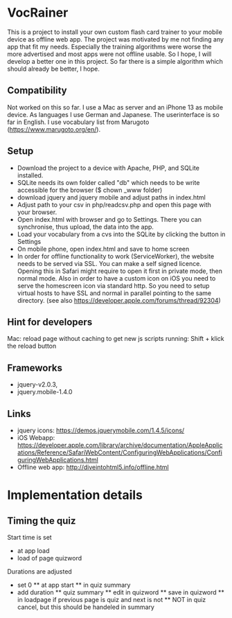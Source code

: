 # VocRainer

This is a project to install your own custom flash card trainer to your mobile device as offline web app. 
The project was motivated by me not finding any app that fit my needs. Especially the training algorithms were worse the more advertised and most apps were not offline usable. 
So I hope, I will develop a better one in this project. So far there is a simple algorithm which should already be better, I hope.


## Compatibility

Not worked on this so far. I use a Mac as server and an iPhone 13 as mobile device. As languages I use German and Japanese. The userinterface is so far in English. I use vocabulary list from Marugoto (https://www.marugoto.org/en/).


## Setup

* Download the project to a device with Apache, PHP, and SQLite installed. 
* SQLite needs its own folder called "db" which needs to be write accessible for the browser ($ chown \_www folder)
* download jquery and jquery mobile and adjust paths in index.html
* Adjust path to your csv in php/readcsv.php and open this page with your browser. 
* Open index.html with browser and go to Settings. There you can synchronise, thus upload, the data into the app.
* Load your vocabulary from a cvs into the SQLite by clicking the button in Settings
* On mobile phone, open index.html and save to home screen
* In order for offline functionality to work (ServiceWorker), the website needs to be served via SSL. You can make a self signed licence. Opening this in Safari might require to open it first in private mode, then normal mode. Also in order to have a custom icon on iOS you need to serve the homescreen icon via standard http. So you need to setup virtual hosts to have SSL and normal in parallel pointing to the same directory. (see also https://developer.apple.com/forums/thread/92304)


## Hint for developers

Mac: reload page without caching to get new js scripts running: Shift + klick the reload button


## Frameworks

* jquery-v2.0.3, 
* jquery.mobile-1.4.0


## Links
* jquery icons: https://demos.jquerymobile.com/1.4.5/icons/
* iOS Webapp:
https://developer.apple.com/library/archive/documentation/AppleApplications/Reference/SafariWebContent/ConfiguringWebApplications/ConfiguringWebApplications.html
* Offline web app: http://diveintohtml5.info/offline.html

# Implementation details


## Timing the quiz

Start time is set
* at app load
* load of page quizword

Durations are adjusted
* set 0 
** at app start
** in quiz summary
* add duration
** quiz summary 
** edit in quizword
** save in quizword
** in loadpage if previous page is quiz and next is not 
** NOT in quiz cancel, but this should be handeled in summary





